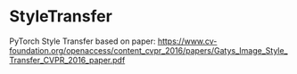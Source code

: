 # StyleTransfer
PyTorch Style Transfer based on paper:
https://www.cv-foundation.org/openaccess/content_cvpr_2016/papers/Gatys_Image_Style_Transfer_CVPR_2016_paper.pdf

